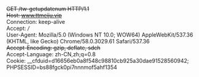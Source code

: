 
~~GET /tw-getupdatenum HTTP/1.1~~  
~~Host: www.ttmeiju.vip~~  
Connection: keep-alive  
Accept: */*  
User-Agent: Mozilla/5.0 (Windows NT 10.0; WOW64) AppleWebKit/537.36 (KHTML, like Gecko) Chrome/58.0.3029.61 Safari/537.36  
~~Accept-Encoding: gzip, deflate, sdch~~  
Accept-Language: zh-CN,zh;q=0.8  
Cookie: __cfduid=d16656eb0a8f548c98810cb925a30dae91528560942; PHPSESSID=bs88fgck0pi7nnnmof5ahf1354  
